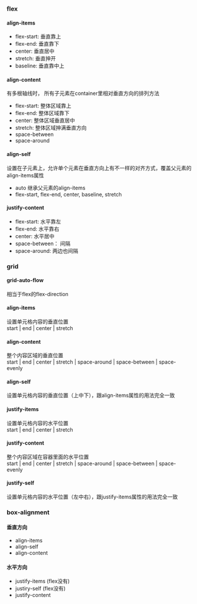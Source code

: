 ### flex
#### align-items
- flex-start: 垂直靠上 
- flex-end: 垂直靠下
- center: 垂直居中
- stretch: 垂直抻开
- baseline: 垂直靠中上

#### align-content 
有多根轴线时， 所有子元素在container里相对垂直方向的排列方法 
- flex-start: 整体区域靠上 
- flex-end: 整体区域靠下 
- center: 整体区域垂直居中
- stretch: 整体区域抻满垂直方向
- space-between
- space-around 

#### align-self 
设置在子元素上，允许单个元素在垂直方向上有不一样的对齐方式，覆盖父元素的align-items属性 
- auto 继承父元素的align-items
- flex-start, flex-end, center, baseline, stretch

#### justify-content  
- flex-start: 水平靠左
- flex-end: 水平靠右 
- center: 水平居中
- space-between： 间隔
- space-around: 两边也间隔

### grid  
#### grid-auto-flow
相当于flex的flex-direction   

#### align-items
设置单元格内容的垂直位置  
start | end | center | stretch

#### align-content
整个内容区域的垂直位置   
start | end | center | stretch | space-around | space-between | space-evenly

#### align-self
设置单元格内容的垂直位置（上中下），跟align-items属性的用法完全一致

#### justify-items 
设置单元格内容的水平位置  
start | end | center | stretch

#### justify-content
整个内容区域在容器里面的水平位置  
start | end | center | stretch | space-around | space-between | space-evenly

#### justify-self
设置单元格内容的水平位置（左中右），跟justify-items属性的用法完全一致

### box-alignment  
#### 垂直方向 
- align-items 
- align-self
- align-content

#### 水平方向 
- justify-items (flex没有)
- justiry-self (flex没有)
- justify-content